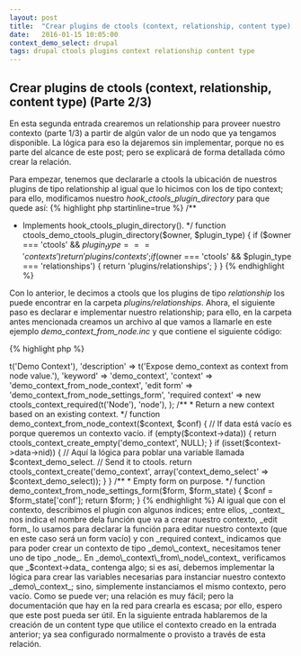 ```yaml
---
layout: post
title:  "Crear plugins de ctools (context, relationship, content type) (Parte 2/3)"
date:   2016-01-15 10:05:00
context_demo_select: drupal
tags: drupal ctools plugins context relationship content type
---
```


## Crear plugins de ctools (context, relationship, content type) (Parte 2/3)

En esta segunda entrada crearemos un relationship para proveer nuestro contexto (parte 1/3) a partir de algún valor de un nodo que ya tengamos disponible. La lógica para eso la dejaremos sin implementar, porque no es parte del alcance de este post; pero se explicará de forma detallada cómo crear la relación.

Para empezar, tenemos que declararle a ctools la ubicación de nuestros plugins de tipo relationship al igual que lo hicimos con los de tipo context; para ello, modificamos nuestro _hook_ctools_plugin_directory_ para que quede así:
{% highlight php startinline=true %}
/**
 * Implements hook_ctools_plugin_directory().
 */
function ctools_demo_ctools_plugin_directory($owner, $plugin_type) {
  if ($owner === 'ctools' && $plugin_type === 'contexts') {
    return 'plugins/contexts';
  }
  if ($owner === 'ctools' && $plugin_type === 'relationships') {
    return 'plugins/relationships';
  }
}
{% endhighlight %}

Con lo anterior, le decimos a ctools que los plugins de tipo _relationship_ los puede encontrar en la carpeta _plugins/relationships_. Ahora, el siguiente paso es declarar e implementar nuestro relationship; para ello, en la carpeta antes mencionada creamos un archivo al que vamos a llamarle en este ejemplo _demo_context_from_node.inc_ y que contiene el siguiente código:

{% highlight php %}
<?php

/**
 * @file
 * Plugin to provide an relationship handler for node to demo_context.
 */

/**
 * Describimos nuestro plugin con un array $plugin.
 */
$plugin = array(
  'title' => t('Demo Context'),
  'description' => t('Expose demo_context as context from node value.'),
  'keyword' => 'demo_context',
  'context' => 'demo_context_from_node_context',
  'edit form' => 'demo_context_from_node_settings_form',
  'required context' => new ctools_context_required(t('Node'), 'node'),
);

/**
 * Return a new context based on an existing context.
 */
function demo_context_from_node_context($context, $conf) {
  // If data está vacío es porque queremos un contexto vacío.
  if (empty($context->data)) {
    return ctools_context_create_empty('demo_context', NULL);
  }

  if (isset($context->data->nid)) {
    // Aquí la lógica para poblar una variable llamada $context_demo_select.
    // Send it to ctools.
    return ctools_context_create('demo_context', array('context_demo_select' => $context_demo_select));
  }
}

/**
 * Empty form on purpose.
 */
function demo_context_from_node_settings_form($form, $form_state) {
  $conf = $form_state['conf'];
  return $form;
}
{% endhighlight %}

Al igual que con el contexto, describimos el plugin con algunos índices; entre ellos, _context_ nos indica el nombre dela función que va a crear nuestro contexto, _edit form_ lo usamos para declarar la función para editar nuestro contexto (que en este caso será un form vacío) y con _required context_ indicamos que para poder crear un contexto de tipo _demo\_context_ necesitamos tener uno de tipo _node_.

En _demo\_context\_from\_node\_context_ verificamos que _$context->data_ contenga algo; si es así, debemos implementar la lógica para crear las variables necesarias para instanciar nuestro contexto _demo\_context_; sino, simplemente instanciamos el mismo contexto, pero vacío.

Como se puede ver; una relación es muy fácil; pero la documentación que hay en la red para crearla es escasa; por ello, espero que este post pueda ser útil.

En la siguiente entrada hablaremos de la creación de un content type que utilice el contexto creado en la entrada anterior; ya sea configurado normalmente o provisto a través de esta relación.
